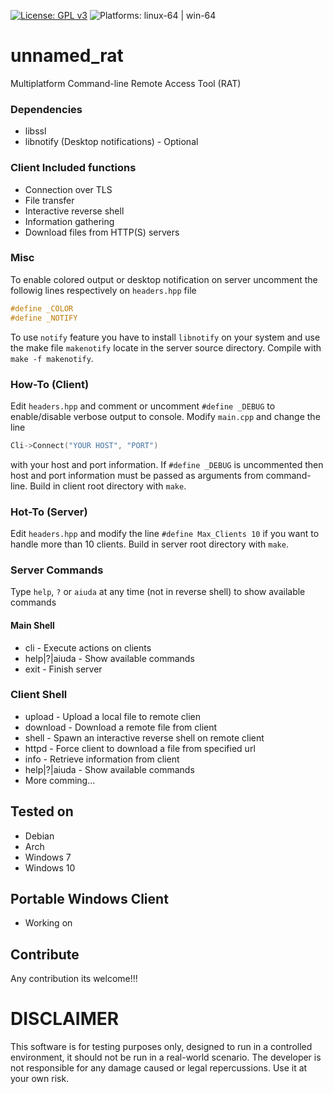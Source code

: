 [![License: GPL v3](https://img.shields.io/badge/License-GPLv3-blue.svg)](https://www.gnu.org/licenses/gpl-3.0) ![Platforms: linux-64 | win-64](https://img.shields.io/badge/platform-linux--64%20|%20win--64-success.svg)
# unnamed_rat
Multiplatform Command-line Remote Access Tool (RAT)

### Dependencies
- libssl
- libnotify (Desktop notifications) - Optional

### Client Included functions
- Connection over TLS
- File transfer
- Interactive reverse shell
- Information gathering
- Download files from HTTP(S) servers

### Misc
To enable colored output or desktop notification on server uncomment the followig lines respectively on `headers.hpp` file 
```cpp
#define _COLOR 
#define _NOTIFY
```
To use `notify` feature you have to install `libnotify` on your system and use the make file `makenotify` locate in the server source directory.
Compile with `make -f makenotify`.

### How-To (Client)
Edit `headers.hpp` and comment or uncomment `#define _DEBUG` to enable/disable verbose output to console. Modify `main.cpp` and change the line
```cpp
Cli->Connect("YOUR HOST", "PORT")
```
with your host and port information. If `#define _DEBUG` is uncommented then host and port information must be passed as arguments from command-line. Build in client root directory with `make`.

### Hot-To (Server)
Edit `headers.hpp` and modify the line `#define Max_Clients 10` if you want to handle more than 10 clients. Build in server root directory with `make`.

### Server Commands
Type `help`, `?` or `aiuda` at any time (not in reverse shell) to show available commands

#### Main Shell
- cli - Execute actions on clients
- help|?|aiuda - Show available commands
- exit - Finish server

### Client Shell
- upload - Upload a local file to remote clien
- download - Download a remote file from client
- shell - Spawn an interactive reverse shell on remote client
- httpd - Force client to download a file from specified url
- info - Retrieve information from client
- help|?|aiuda - Show available commands
- More comming...

## Tested on
- Debian
- Arch
- Windows 7
- Windows 10

## Portable Windows Client
- Working on

## Contribute
Any contribution its welcome!!!

# DISCLAIMER
This software is for testing purposes only, designed to run in a controlled environment, it should not be run in a real-world scenario. The developer is not responsible for any damage caused or legal repercussions. Use it at your own risk.
